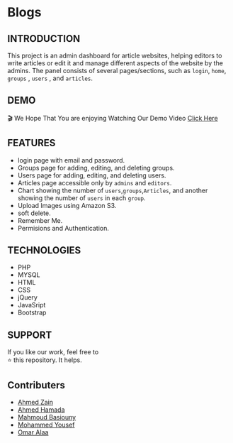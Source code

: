 # Blogs


## INTRODUCTION

This project is an admin dashboard for article websites, helping editors to write articles or edit it and manage different aspects of the website by the admins.
The panel consists of several pages/sections, such as `login`, `home`, `groups` , `users` , and `articles`.

## DEMO
🎬
We Hope That You are enjoying Watching Our Demo Video 
[Click Here]()

## FEATURES

- login page with email and password.
- Groups page for adding, editing, and deleting groups.
- Users page for adding, editing, and deleting users.
- Articles page accessible only by `admins` and `editors`.
- Chart showing the number of `users`,`groups`,`Articles`, and another showing the number of `users` in each `group`.
- Upload Images using Amazon S3.
- soft delete.
- Remember Me.
- Permisions and Authentication.

## TECHNOLOGIES
- PHP
- MYSQL
- HTML
- CSS
- jQuery
- JavaSript
- Bootstrap

## SUPPORT
If you like our work, feel free to </br>
⭐ this repository. It helps.

## Contributers

- [Ahmed Zain](https://github.com/AhmedMohamedZein)
- [Ahmed Hamada](https://github.com/AhmedHamada011)
- [Mahmoud Basiouny](https://github.com/mahmoud-elbasiony)
- [Mohammed Yousef](https://github.com/Mohamedyousef44)
- [Omar Alaa](https://github.com/omar1896)



